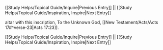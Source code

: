 [[Study Helps/Topical Guide/Inquire|Previous Entry]]  ||  [[Study Helps/Topical Guide/Inspiration, Inspire|Next Entry]]

 altar with this inscription, To the Unknown God, [[New Testament/Acts/Acts 17#^verse-23|Acts 17:23]].

[[Study Helps/Topical Guide/Inquire|Previous Entry]]  ||  [[Study Helps/Topical Guide/Inspiration, Inspire|Next Entry]]